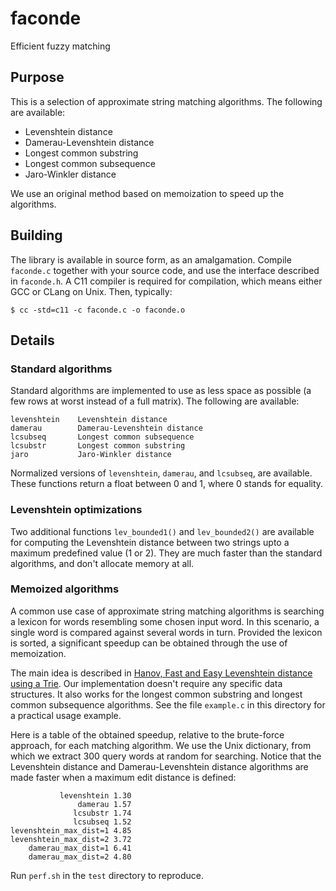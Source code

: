 # faconde

Efficient fuzzy matching

## Purpose

This is a selection of approximate string matching algorithms. The following are
available:

* Levenshtein distance
* Damerau-Levenshtein distance
* Longest common substring
* Longest common subsequence
* Jaro-Winkler distance

We use an original method based on memoization to speed up the algorithms.


## Building

The library is available in source form, as an amalgamation. Compile `faconde.c`
together with your source code, and use the interface described in `faconde.h`.
A C11 compiler is required for compilation, which means either GCC or CLang on
Unix. Then, typically:

    $ cc -std=c11 -c faconde.c -o faconde.o

## Details

### Standard algorithms

Standard algorithms are implemented to use as less space as possible (a few rows
at worst instead of a full matrix). The following are available:

    levenshtein    Levenshtein distance
    damerau        Damerau-Levenshtein distance
    lcsubseq       Longest common subsequence
    lcsubstr       Longest common substring
    jaro           Jaro-Winkler distance

Normalized versions of `levenshtein`, `damerau`, and `lcsubseq`, are
available. These functions return a float between 0 and 1, where 0 stands for
equality.

### Levenshtein optimizations

Two additional functions `lev_bounded1()` and `lev_bounded2()` are available for
computing the Levenshtein distance between two strings upto a maximum predefined
value (1 or 2). They are much faster than the standard algorithms, and don't
allocate memory at all.

### Memoized algorithms

A common use case of approximate string matching algorithms is searching a
lexicon for words resembling some chosen input word. In this scenario, a single
word is compared against several words in turn. Provided the lexicon is sorted,
a significant speedup can be obtained through the use of memoization.

The main idea is described in [Hanov, Fast and Easy Levenshtein distance using a
Trie](http://stevehanov.ca/blog/index.php?id=114). Our implementation doesn't
require any specific data structures. It also works for the longest common
substring and longest common subsequence algorithms. See the file `example.c` in
this directory for a practical usage example.

Here is a table of the obtained speedup, relative to the brute-force approach,
for each matching algorithm. We use the Unix dictionary, from which we extract
300 query words at random for searching. Notice that the Levenshtein distance
and Damerau-Levenshtein distance algorithms are made faster when a maximum edit
distance is defined:

               levenshtein 1.30
                   damerau 1.57
                  lcsubstr 1.74
                  lcsubseq 1.52
    levenshtein_max_dist=1 4.85
    levenshtein_max_dist=2 3.72
        damerau_max_dist=1 6.41
        damerau_max_dist=2 4.80

Run `perf.sh` in the `test` directory to reproduce.
